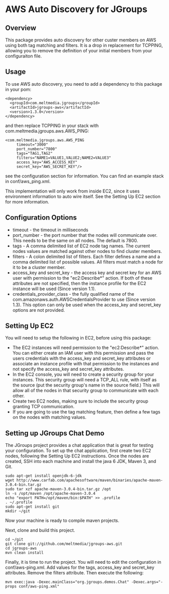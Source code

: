 AWS Auto Discovery for JGroups
==============================
Overview
--------
This package provides auto discovery for other custer members on AWS using both tag matching and filters.  It is
a drop in replacement for TCPPING, allowing you to remove the definition of your initial members from your configuraiton
file.

Usage
-----
To use AWS auto discovery, you need to add a dependency to this package in your pom:

    <dependency>
      <groupId>com.meltmedia.jgroups</groupId>
      <artifactId>jgroups-aws</artifactId>
      <version>1.3.0</version>
    </dependency>

and then replace TCPPING in your stack with com.meltmedia.jgroups.aws.AWS_PING:

    <com.meltmedia.jgroups.aws.AWS_PING
         timeout="3000"
         port_number="7800"
         tags="TAG1,TAG2"
         filters="NAME1=VALUE1,VALUE2;NAME2=VALUE3"
         access_key="AWS_ACCESS_KEY"
         secret_key="AWS_SECRET_KEY"/>

see the configuration section for information.  You can find an example stack in conf/aws_ping.xml.

This implementation will only work from inside EC2, since it uses environment information to auto wire itself.  See the
Setting Up EC2 section for more information.

Configuration Options
---------------------
* timeout - the timeout in milliseconds
* port_number - the port number that the nodes will communicate over.  This needs to be the same on all nodes.  The default is 7800.
* tags - A comma delimited list of EC2 node tag names.  The current nodes values are matched against other nodes to find
cluster members.
* filters - A colon delimited list of filters.  Each filter defines a name and a comma delimited list of possible values.
All filters must match a node for it to be a cluster member.
* access_key and secret_key - the access key and secret key for an AWS user with permission to the "ec2:Describe*" action.  If both
of these attributes are not specified, then the instance profile for the EC2 instance will be used (Since version 1.1).
* credentials_provider_class - the fully qualified name of the com.amazonaws.auth.AWSCredentialsProvider to use (Since version 1.3).  This option can
only be used when the access_key and secret_key options are not provided.

Setting Up EC2
--------------
You will need to setup the following in EC2, before using this package:

* The EC2 instances will need permission to the "ec2:Describe*" action.  You can either create an IAM user with this permission
and pass the users credentials with the access_key and secret_key attributes or associate an instance profile with that permission
to the instances and not specify the access_key and secret_key attributes.
* In the EC2 console, you will need to create a security group for your instances.  This security group will need a TCP_ALL rule,
with itself as the source (put the security group's name in the source field.)  This will allow all of the nodes in that security
group to communicate with each other.
* Create two EC2 nodes, making sure to include the security group granting TCP communication.
* If you are going to use the tag matching feature, then define a few tags on the nodes with matching values.

Setting up JGroups Chat Demo
----------------------------
The JGroups project provides a chat application that is great for testing your configuration.  To set up the chat application,
first create two EC2 nodes, following the Setting Up EC2 instructions.  Once the nodes are created, SSH into each machine and
install the java 6 JDK, Maven 3, and Git.

    sudo apt-get install openjdk-6-jdk
    wget http://www.carfab.com/apachesoftware/maven/binaries/apache-maven-3.0.4-bin.tar.gz
    sudo tar xzf apache-maven-3.0.4-bin.tar.gz /opt
    ln -s /opt/maven /opt/apache-maven-3.0.4
    echo "export PATH=/opt/maven/bin:$PATH" >> .profile
    . ~/.profile
    sudo apt-get install git
    mkdir ~/git

Now your machine is ready to compile maven projects.

Next, clone and build this project.

    cd ~/git
    git clone git://github.com/meltmedia/jgroups-aws.git
    cd jgroups-aws
    mvn clean install

Finally, it is time to run the project.  You will need to edit the configuration in conf/aws-ping.xml.  Add values for the
tags, access_key and secret_key attributes.  Remove the filters attribute.  Then execute the following:

    mvn exec:java -Dexec.mainClass="org.jgroups.demos.Chat" -Dexec.args="-props conf/aws-ping.xml"



